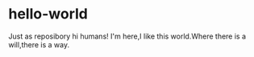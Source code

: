 # hello-world
Just as reposibory
hi humans!
I'm here,I like this world.Where there is a will,there is a way.
